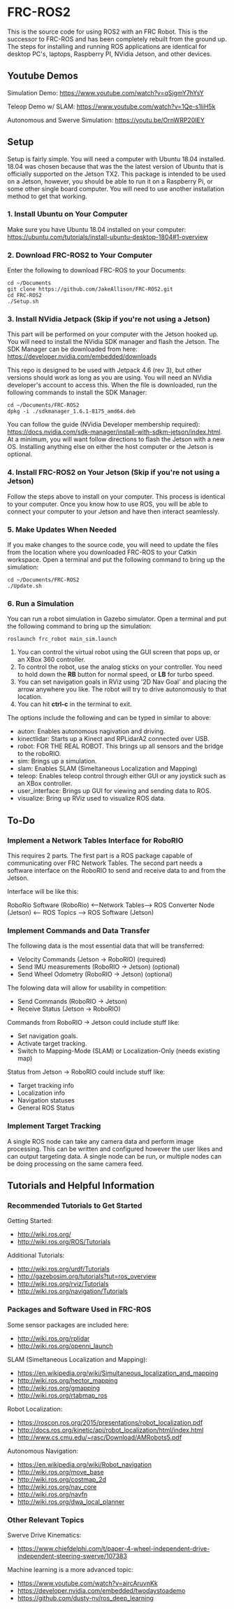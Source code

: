 # FRC-ROS2

This is the source code for using ROS2 with an FRC Robot. This is the successor to FRC-ROS and has been completely rebuilt from the ground up. The steps for installing and running ROS applications are identical for desktop PC's, laptops, Raspberry PI, NVidia Jetson, and other devices.

## Youtube Demos
Simulation Demo: https://www.youtube.com/watch?v=qSjgmY7hYsY

Teleop Demo w/ SLAM: https://www.youtube.com/watch?v=1Qe-s1liH5k

Autonomous and Swerve Simulation: https://youtu.be/OrnWRP20IEY

## Setup

Setup is fairly simple. You will need a computer with Ubuntu 18.04 installed. 18.04 was chosen because that was the the latest version of Ubuntu that is officially supported on the Jetson TX2. This package is intended to be used on a Jetson, however, you should be able to run it on a Raspberry Pi, or some other single board computer. You will need to use another installation method to get that working.

### 1. Install Ubuntu on Your Computer

Make sure you have Ubuntu 18.04 installed on your computer: https://ubuntu.com/tutorials/install-ubuntu-desktop-1804#1-overview

### 2. Download FRC-ROS2 to Your Computer

Enter the following to download FRC-ROS to your Documents:
```
cd ~/Documents
git clone https://github.com/JakeAllison/FRC-ROS2.git
cd FRC-ROS2
./Setup.sh
```

### 3. Install NVidia Jetpack (Skip if you're not using a Jetson)

This part will be performed on your computer with the Jetson hooked up.
You will need to install the NVidia SDK manager and flash the Jetson. 
The SDK Manager can be downloaded from here: https://developer.nvidia.com/embedded/downloads

This repo is designed to be used with Jetpack 4.6 (rev 3), but other versions should work as long as you are using. You will need an NVidia developer's account to access this. When the file is downloaded, run the following commands to install the SDK Manager:

```
cd ~/Documents/FRC-ROS2
dpkg -i ./sdkmanager_1.6.1-8175_amd64.deb
```

You can follow the guide (NVidia Developer membership required): https://docs.nvidia.com/sdk-manager/install-with-sdkm-jetson/index.html. At a minimum, you will want follow directions to flash the Jetson with a new OS. Installing anything else on either the host computer or the Jetson is optional.

### 4. Install FRC-ROS2 on Your Jetson (Skip if you're not using a Jetson)

Follow the steps above to install on your computer. This process is identical to your computer. Once you know how to use ROS, you will be able to connect your computer to your Jetson and have then interact seamlessly.

### 5. Make Updates When Needed

If you make changes to the source code, you will need to update the files from the location where you downloaded FRC-ROS to your Catkin workspace. Open a terminal and put the following command to bring up the simulation:
```
cd ~/Documents/FRC-ROS2
./Update.sh
```

### 6. Run a Simulation


You can run a robot simulation in Gazebo simulator. Open a terminal and put the following command to bring up the simulation:
```
roslaunch frc_robot main_sim.launch
```
1. You can control the virtual robot using the GUI screen that pops up, or an XBox 360 controller.
2. To control the robot, use the analog sticks on your controller. You need to hold down the **RB** button for normal speed, or **LB** for turbo speed.
2. You can set navigation goals in RViz using '2D Nav Goal' and placing the arrow anywhere you like. The robot will try to drive autonomously to that location.
3. You can hit **ctrl-c** in the terminal to exit.

The options include the following and can be typed in similar to above:
- auton: Enables autonomous nagivation and driving.
- kinectlidar: Starts up a Kinect and RPLidarA2 connected over USB.
- robot: FOR THE REAL ROBOT. This brings up all sensors and the bridge to the roboRIO.
- sim: Brings up a simulation.
- slam: Enables SLAM (Simeltaneous Localization and Mapping)
- teleop: Enables teleop control through either GUI or any joystick such as an XBox controller.
- user_interface: Brings up GUI for viewing and sending data to ROS.
- visualize: Bring up RViz used to visualize ROS data.

## To-Do

### Implement a Network Tables Interface for RoboRIO

This requires 2 parts. The first part is a ROS package capable of communicating over FRC Network Tables. The second part needs a software interface on the RoboRIO to send and receive data to and from the Jetson.

Interface will be like this:

RoboRio Software (RoboRio) <--Network Tables--> ROS Converter Node (Jetson) <-- ROS Topics --> ROS Software (Jetson)

### Implement Commands and Data Transfer

The following data is the most essential data that will be transferred:
- Velocity Commands (Jetson -> RoboRIO) (required)
- Send IMU measurements (RoboRIO -> Jetson) (optional)
- Send Wheel Odometry (RoboRIO -> Jetson) (optional)

The folowing data will allow for usability in competition:
- Send Commands (RoboRIO -> Jetson)
- Receive Status (Jetson -> RoboRIO)

Commands from RoboRIO -> Jetson could include stuff like:
- Set navigation goals.
- Activate target tracking.
- Switch to Mapping-Mode (SLAM) or Localization-Only (needs existing map)

Status from Jetson -> RoboRIO could include stuff like:
- Target tracking info
- Localization info
- Navigation statuses
- General ROS Status

### Implement Target Tracking

A single ROS node can take any camera data and perform image processing. This can be written and configured however the user likes and can output targeting data. A single node can be run, or multiple nodes can be doing processing on the same camera feed.

## Tutorials and Helpful Information

### Recommended Tutorials to Get Started

Getting Started:
- http://wiki.ros.org/
- http://wiki.ros.org/ROS/Tutorials

Additional Tutorials:
- http://wiki.ros.org/urdf/Tutorials
- http://gazebosim.org/tutorials?tut=ros_overview
- http://wiki.ros.org/rviz/Tutorials
- http://wiki.ros.org/navigation/Tutorials

### Packages and Software Used in FRC-ROS

Some sensor packages are included here:
- http://wiki.ros.org/rplidar
- http://wiki.ros.org/openni_launch

SLAM (Simeltaneous Localization and Mapping):
- https://en.wikipedia.org/wiki/Simultaneous_localization_and_mapping
- http://wiki.ros.org/hector_mapping
- http://wiki.ros.org/gmapping
- http://wiki.ros.org/rtabmap_ros

Robot Localization:
- https://roscon.ros.org/2015/presentations/robot_localization.pdf
- http://docs.ros.org/kinetic/api/robot_localization/html/index.html
- http://www.cs.cmu.edu/~rasc/Download/AMRobots5.pdf

Autonomous Navigation:
- https://en.wikipedia.org/wiki/Robot_navigation
- http://wiki.ros.org/move_base
- http://wiki.ros.org/costmap_2d
- http://wiki.ros.org/nav_core
- http://wiki.ros.org/navfn
- http://wiki.ros.org/dwa_local_planner

### Other Relevant Topics

Swerve Drive Kinematics:
- https://www.chiefdelphi.com/t/paper-4-wheel-independent-drive-independent-steering-swerve/107383

Machine learning is a more advanced topic:
- https://www.youtube.com/watch?v=aircAruvnKk
- https://developer.nvidia.com/embedded/twodaystoademo
- https://github.com/dusty-nv/ros_deep_learning

